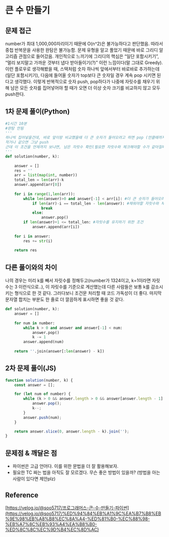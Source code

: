 # 큰 수 만들기

## 문제 접근

number가 최대 1,000,000자리이기 때문에 O(n^2)은 불가능하다고 판단했음. 따라서 중첩 반복문을 사용한 완탐은 불가능함. 문제 유형을 알고 풀었기 때문에 바로 그리디 알고리즘 관점으로 들어갔음. 개인적으로 느끼기에 그리디의 핵심은 “일단 포함시키기”, “멀리 보지말고 가까운 것부터 냅다 받아들이기(?)” 이런 느낌이다(말 그대로 Greedy). 이런 플로우로 생각해봤을 때, 스택처럼 숫자 하나씩 앞에서부터 바로바로 추가하는데(일단 포함시키기), 다음에 들어올 숫자가 top보다 큰 숫자일 경우 계속 pop 시키면 된다고 생각했다. 이렇게 반복적으로 숫자 push, pop하다가 나중에 자릿수를 채우기 위해 남은 모든 숫자를 집어넣어야 할 때가 오면 더 이상 숫자 크기를 비교하지 않고 모두 push한다.

## 1차 문제 풀이(Python)

```python
#1시간 10분
#완탐 안됨
'''
하나씩 집어넣을건데, 바로 앞이랑 비교했을때 더 큰 숫자가 들어오려고 하면 pop (안클때까지반복)
작거나 같으면 그냥 push
근데 이 조건을 언제까지 보냐면, 남은 자릿수 확인(필요한 자릿수와 체크해야할 수가 같아질때)
'''
def solution(number, k):
    
    answer = []
    res = ''
    arr = list(map(int, number))
    total_len = len(arr)-k
    answer.append(arr[0])
    
    for i in range(1,len(arr)):
        while len(answer)>0 and answer[-1] < arr[i]: #더 큰 숫자가 들어오려하면
            if len(arr)-i == total_len - len(answer): #채워야할 자릿수와 체크할 수의 개수가 같다면
                break
            else:
                answer.pop()
        if len(answer)+1 <= total_len: #자릿수를 유지하기 위한 조건
            answer.append(arr[i])
    
    for i in answer:
        res += str(i)
    
    return res
```

## 다른 풀이와의 차이

나의 경우는 미리 k를 빼서 자릿수를 정해두고(number가 1324이고, k=1이라면 자릿수는 3 이런식으로..), 이 자릿수를 기준으로 계산했는데 다른 사람들은 보통 k를 감소시키는 형식으로 한 것 같다. 그러다보니 조건문 처리할 때 코드 가독성이 더 좋다. 마지막 문자열 합치는 부분도 한 줄로 더 깔끔하게 표시하면 좋을 것 같다.

```python
def solution(number, k):
    answer = [] 
    
    for num in number:
        while k > 0 and answer and answer[-1] < num:
            answer.pop()
            k -= 1
        answer.append(num)
        
    return ''.join(answer[:len(answer) - k])
```

## 2차 문제 풀이(JS)

```jsx
function solution(number, k) {
    const answer = [];

    for (let num of number) {
        while (k > 0 && answer.length > 0 && answer[answer.length - 1] < num) {
            answer.pop();
            k--;
        }
        answer.push(num);
    }

    return answer.slice(0, answer.length - k).join('');
}
```

## 문제점 & 깨달은 점

- 파이썬은 고급 언어다. 이를 위한 문법을 더 잘 활용해보자.
- 필요한 TC 짜는 법을 아직도 잘 모르겠다. 무슨 좋은 방법이 있을까? (방법을 아는 사람이 있다면 제안plz)

## Reference

[https://velog.io/@soo5717/프로그래머스-큰-수-만들기-파이썬](https://velog.io/@soo5717/%ED%94%84%EB%A1%9C%EA%B7%B8%EB%9E%98%EB%A8%B8%EC%8A%A4-%ED%81%B0-%EC%88%98-%EB%A7%8C%EB%93%A4%EA%B8%B0-%ED%8C%8C%EC%9D%B4%EC%8D%AC)